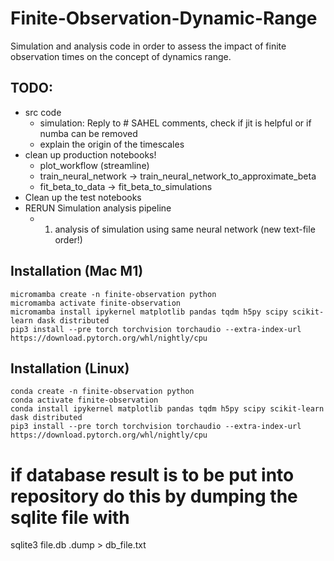 # Finite-Observation-Dynamic-Range

Simulation and analysis code in order to assess the impact of finite observation times on the concept of dynamics range.

## TODO:
* src code
    * simulation: Reply to # SAHEL comments, check if jit is helpful or if numba can be removed
    * explain the origin of the timescales
* clean up production notebooks!
    * plot_workflow (streamline)
    * train_neural_network -> train_neural_network_to_approximate_beta
    * fit_beta_to_data -> fit_beta_to_simulations
* Clean up the test notebooks
* RERUN Simulation analysis pipeline
    * 1) analysis of simulation using same neural network (new text-file order!)

## Installation (Mac M1)
```
micromamba create -n finite-observation python
micromamba activate finite-observation
micromamba install ipykernel matplotlib pandas tqdm h5py scipy scikit-learn dask distributed
pip3 install --pre torch torchvision torchaudio --extra-index-url https://download.pytorch.org/whl/nightly/cpu
```

## Installation (Linux)
```
conda create -n finite-observation python
conda activate finite-observation
conda install ipykernel matplotlib pandas tqdm h5py scipy scikit-learn dask distributed
pip3 install --pre torch torchvision torchaudio --extra-index-url https://download.pytorch.org/whl/nightly/cpu
```

# if database result is to be put into repository do this by dumping the sqlite file with
sqlite3 file.db .dump > db_file.txt
